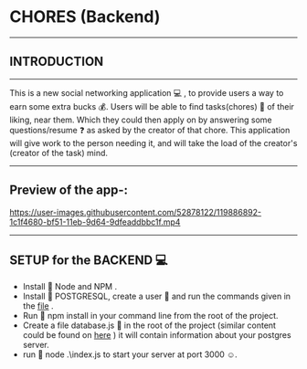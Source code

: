 # CHORES (Backend)

---

## INTRODUCTION

---

This is a new social networking application :computer: , to provide users a way to earn some extra bucks :moneybag:.
Users will be able to find tasks(chores) :memo: of their liking, near them. Which they could then apply on by answering some questions/resume :question: as asked by the creator of that chore.
This application will give work to the person needing it, and will take the load of the creator's (creator of the task) mind.

---

## Preview of the app-:

https://user-images.githubusercontent.com/52878122/119886892-1c1f4680-bf51-11eb-9d64-9dfeaddbbc1f.mp4

---

## SETUP for the BACKEND :computer:

- Install :checkered_flag: Node and NPM .
- Install :checkered_flag: POSTGRESQL, create a user :raising_hand: and run the commands given in the [file](https://github.com/anikettyagi13/Chores-backend/blob/master/database.sql) .
- Run :running: npm install in your command line from the root of the project.
- Create a file database.js :page_facing_up: in the root of the project (similar content could be found on [here](https://github.com/anikettyagi13/Chores-backend/blob/master/database.txt) ) it will contain information about your postgres server.
- run :runner: node .\index.js to start your server at port 3000 :relaxed:.
